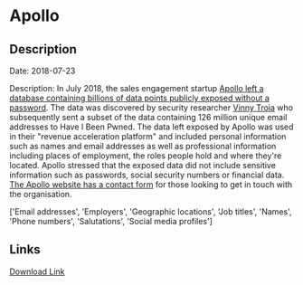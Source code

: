 # Apollo

## Description

Date: 2018-07-23

Description:
In July 2018, the sales engagement startup <a href="https://www.wired.com/story/apollo-breach-linkedin-salesforce-data/" target="_blank" rel="noopener">Apollo left a database containing billions of data points publicly exposed without a password</a>. The data was discovered by security researcher <a href="http://www.vinnytroia.com/" target="_blank" rel="noopener">Vinny Troia</a> who subsequently sent a subset of the data containing 126 million unique email addresses to Have I Been Pwned. The data left exposed by Apollo was used in their &quot;revenue acceleration platform&quot; and included personal information such as names and email addresses as well as professional information including places of employment, the roles people hold and where they're located. Apollo stressed that the exposed data did not include sensitive information such as passwords, social security numbers or financial data. <a href="https://www.apollo.io/contact" target="_blank" rel="noopener">The Apollo website has a contact form</a> for those looking to get in touch with the organisation.


['Email addresses', 'Employers', 'Geographic locations', 'Job titles', 'Names', 'Phone numbers', 'Salutations', 'Social media profiles']

## Links

[Download Link](https://link-to.net/1229997/766.1604550632449/dynamic/?r=aHR0cHM6Ly93d3cubWVkaWFmaXJlLmNvbS92aWV3L2VSVEQ1NmxGd25OWU5ydi9hcG9sbG8uaW8vZmlsZQ==)